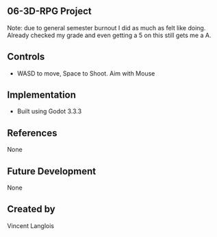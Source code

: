 ## 06-3D-RPG Project

Note: due to general semester burnout I did as much as felt like doing. Already checked my grade and even getting a 5 on this still gets me a A.

## Controls
- WASD to move, Space to Shoot. Aim with Mouse

## Implementation
 - Built using Godot 3.3.3

## References
None

## Future Development
None

## Created by 
Vincent Langlois
